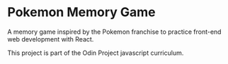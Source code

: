 # Pokemon Memory Game

A memory game inspired by the Pokemon franchise to practice front-end web development with React.

This project is part of the Odin Project javascript curriculum.

